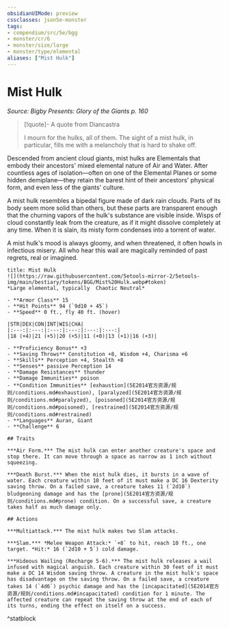 ```yaml
---
obsidianUIMode: preview
cssclasses: json5e-monster
tags:
- compendium/src/5e/bgg
- monster/cr/6
- monster/size/large
- monster/type/elemental
aliases: ["Mist Hulk"]
---
```

# Mist Hulk
*Source: Bigby Presents: Glory of the Giants p. 160*  

> [!quote]- A quote from Diancastra  
> 
> I mourn for the hulks, all of them. The sight of a mist hulk, in particular, fills me with a melancholy that is hard to shake off.

Descended from ancient cloud giants, mist hulks are Elementals that embody their ancestors' mixed elemental nature of Air and Water. After countless ages of isolation—often on one of the Elemental Planes or some hidden demiplane—they retain the barest hint of their ancestors' physical form, and even less of the giants' culture.

A mist hulk resembles a bipedal figure made of dark rain clouds. Parts of its body seem more solid than others, but these parts are transparent enough that the churning vapors of the hulk's substance are visible inside. Wisps of cloud constantly leak from the creature, as if it might dissolve completely at any time. When it is slain, its misty form condenses into a torrent of water.

A mist hulk's mood is always gloomy, and when threatened, it often howls in infectious misery. All who hear this wail are magically reminded of past regrets, real or imagined.

```ad-statblock
title: Mist Hulk
![](https://raw.githubusercontent.com/5etools-mirror-2/5etools-img/main/bestiary/tokens/BGG/Mist%20Hulk.webp#token)
*Large elemental, typically  Chaotic Neutral*

- **Armor Class** 15
- **Hit Points** 94 (`9d10 + 45`)
- **Speed** 0 ft., fly 40 ft. (hover)

|STR|DEX|CON|INT|WIS|CHA|
|:---:|:---:|:---:|:---:|:---:|:---:|
|18 (+4)|21 (+5)|20 (+5)|11 (+0)|13 (+1)|16 (+3)|

- **Proficiency Bonus** +3
- **Saving Throws** Constitution +8, Wisdom +4, Charisma +6
- **Skills** Perception +4, Stealth +8
- **Senses** passive Perception 14
- **Damage Resistances** thunder
- **Damage Immunities** poison
- **Condition Immunities** [exhaustion](5E2014官方资源/规则/conditions.md#exhaustion), [paralyzed](5E2014官方资源/规则/conditions.md#paralyzed), [poisoned](5E2014官方资源/规则/conditions.md#poisoned), [restrained](5E2014官方资源/规则/conditions.md#restrained)
- **Languages** Auran, Giant
- **Challenge** 6

## Traits

***Air Form.*** The mist hulk can enter another creature's space and stop there. It can move through a space as narrow as 1 inch without squeezing.

***Death Burst.*** When the mist hulk dies, it bursts in a wave of water. Each creature within 10 feet of it must make a DC 16 Dexterity saving throw. On a failed save, a creature takes 11 (`2d10`) bludgeoning damage and has the [prone](5E2014官方资源/规则/conditions.md#prone) condition. On a successful save, a creature takes half as much damage only.

## Actions

***Multiattack.*** The mist hulk makes two Slam attacks.

***Slam.*** *Melee Weapon Attack:* `+8` to hit, reach 10 ft., one target. *Hit:* 16 (`2d10 + 5`) cold damage.

***Hideous Wailing (Recharge 5-6).*** The mist hulk releases a wail infused with magical anguish. Each creature within 30 feet of it must make a DC 14 Wisdom saving throw. A creature in the mist hulk's space has disadvantage on the saving throw. On a failed save, a creature takes 14 (`4d6`) psychic damage and has the [incapacitated](5E2014官方资源/规则/conditions.md#incapacitated) condition for 1 minute. The affected creature can repeat the saving throw at the end of each of its turns, ending the effect on itself on a success.
```
^statblock